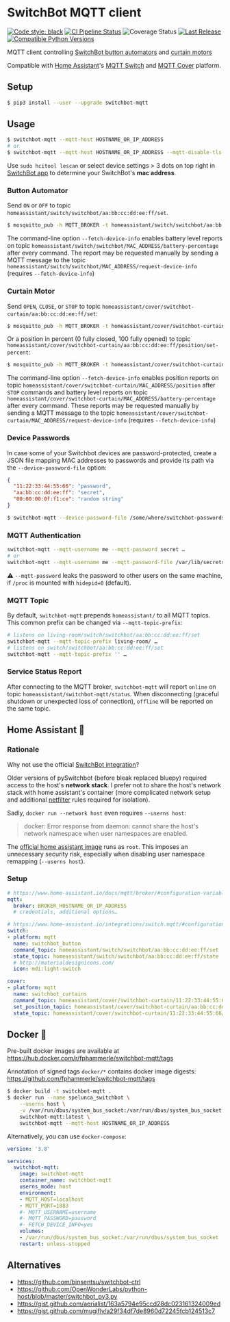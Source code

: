 # SwitchBot MQTT client

[![Code style: black](https://img.shields.io/badge/code%20style-black-000000.svg)](https://github.com/psf/black)
[![CI Pipeline Status](https://github.com/fphammerle/switchbot-mqtt/workflows/tests/badge.svg)](https://github.com/fphammerle/switchbot-mqtt/actions)
![Coverage Status](https://ipfs.io/ipfs/QmP8k5H4MkfspFxQxdL2kEZ4QQWQjF8xwPYD35KvNH4CA6/20230429T090002+0200/s3.amazonaws.com/assets.coveralls.io/badges/coveralls_100.svg)
[![Last Release](https://img.shields.io/pypi/v/switchbot-mqtt.svg)](https://pypi.org/project/switchbot-mqtt/#history)
[![Compatible Python Versions](https://img.shields.io/pypi/pyversions/switchbot-mqtt.svg)](https://pypi.org/project/switchbot-mqtt/)

MQTT client controlling [SwitchBot button automators](https://www.switch-bot.com/bot)
and [curtain motors](https://www.switch-bot.com/products/switchbot-curtain)

Compatible with [Home Assistant](https://www.home-assistant.io/)'s
[MQTT Switch](https://www.home-assistant.io/integrations/switch.mqtt/)
and [MQTT Cover](https://www.home-assistant.io/integrations/cover.mqtt/) platform.

## Setup

```sh
$ pip3 install --user --upgrade switchbot-mqtt
```

## Usage

```sh
$ switchbot-mqtt --mqtt-host HOSTNAME_OR_IP_ADDRESS
# or
$ switchbot-mqtt --mqtt-host HOSTNAME_OR_IP_ADDRESS --mqtt-disable-tls
```

Use `sudo hcitool lescan`
or select device settings > 3 dots on top right in
[SwitchBot app](https://play.google.com/store/apps/details?id=com.theswitchbot.switchbot)
to determine your SwitchBot's **mac address**.

### Button Automator

Send `ON` or `OFF` to topic `homeassistant/switch/switchbot/aa:bb:cc:dd:ee:ff/set`.

```sh
$ mosquitto_pub -h MQTT_BROKER -t homeassistant/switch/switchbot/aa:bb:cc:dd:ee:ff/set -m ON
```

The command-line option `--fetch-device-info` enables battery level reports on topic
`homeassistant/switch/switchbot/MAC_ADDRESS/battery-percentage` after every command.
The report may be requested manually by sending a MQTT message to the topic
`homeassistant/switch/switchbot/MAC_ADDRESS/request-device-info` (requires `--fetch-device-info`)

### Curtain Motor

Send `OPEN`, `CLOSE`, or `STOP` to topic `homeassistant/cover/switchbot-curtain/aa:bb:cc:dd:ee:ff/set`:

```sh
$ mosquitto_pub -h MQTT_BROKER -t homeassistant/cover/switchbot-curtain/aa:bb:cc:dd:ee:ff/set -m CLOSE
```

Or a position in percent (0 fully closed, 100 fully opened) to topic
`homeassistant/cover/switchbot-curtain/aa:bb:cc:dd:ee:ff/position/set-percent`:

```sh
$ mosquitto_pub -h MQTT_BROKER -t homeassistant/cover/switchbot-curtain/aa:bb:cc:dd:ee:ff/position/set-percent -m 42
```

The command-line option `--fetch-device-info` enables position reports on topic
`homeassistant/cover/switchbot-curtain/MAC_ADDRESS/position` after `STOP` commands
and battery level reports on topic `homeassistant/cover/switchbot-curtain/MAC_ADDRESS/battery-percentage`
after every command.
These reports may be requested manually by sending a MQTT message to the topic
`homeassistant/cover/switchbot-curtain/MAC_ADDRESS/request-device-info` (requires `--fetch-device-info`)

### Device Passwords

In case some of your Switchbot devices are password-protected,
create a JSON file mapping MAC addresses to passwords
and provide its path via the `--device-password-file` option:
```json
{
  "11:22:33:44:55:66": "password",
  "aa:bb:cc:dd:ee:ff": "secret",
  "00:00:00:0f:f1:ce": "random string"
}
```
```sh
$ switchbot-mqtt --device-password-file /some/where/switchbot-passwords.json …
```

### MQTT Authentication

```sh
switchbot-mqtt --mqtt-username me --mqtt-password secret …
# or
switchbot-mqtt --mqtt-username me --mqtt-password-file /var/lib/secrets/mqtt/password …
```

⚠️  `--mqtt-password` leaks the password to other users on the same machine,
if `/proc` is mounted with `hidepid=0` (default).

### MQTT Topic

By default, `switchbot-mqtt` prepends `homeassistant/` to all MQTT topics.
This common prefix can be changed via `--mqtt-topic-prefix`:
```sh
# listens on living-room/switch/switchbot/aa:bb:cc:dd:ee:ff/set
switchbot-mqtt --mqtt-topic-prefix living-room/ …
# listens on switch/switchbot/aa:bb:cc:dd:ee:ff/set
switchbot-mqtt --mqtt-topic-prefix '' …
```

### Service Status Report

After connecting to the MQTT broker, `switchbot-mqtt` will report `online` on topic `homeassistant/switchbot-mqtt/status`.
When disconnecting (graceful shutdown or unexpected loss of connection), `offline` will be reported on the same topic.

## Home Assistant 🏡

### Rationale

Why not use the official [SwitchBot integration](https://www.home-assistant.io/integrations/switchbot/)?

Older versions of pySwitchbot (before bleak replaced bluepy) required access to the host's **network stack**.
I prefer not to share the host's network stack with home assistant's container
(more complicated network setup
and additional [netfilter](https://en.wikipedia.org/wiki/Netfilter) rules required for isolation).

Sadly, `docker run --network host` even requires `--userns host`:
> docker: Error response from daemon: cannot share the host's network namespace when user namespaces are enabled.

The [official home assistant image](https://hub.docker.com/r/homeassistant/home-assistant)
runs as `root`.
This imposes an unnecessary security risk, especially when disabling user namespace remapping
(`--userns host`).

### Setup

```yaml
# https://www.home-assistant.io/docs/mqtt/broker/#configuration-variables
mqtt:
  broker: BROKER_HOSTNAME_OR_IP_ADDRESS
  # credentials, additional options…

# https://www.home-assistant.io/integrations/switch.mqtt/#configuration-variables
switch:
- platform: mqtt
  name: switchbot_button
  command_topic: homeassistant/switch/switchbot/aa:bb:cc:dd:ee:ff/set
  state_topic: homeassistant/switch/switchbot/aa:bb:cc:dd:ee:ff/state
  # http://materialdesignicons.com/
  icon: mdi:light-switch

cover:
- platform: mqtt
  name: switchbot_curtains
  command_topic: homeassistant/cover/switchbot-curtain/11:22:33:44:55:66/set
  set_position_topic: homeassistant/cover/switchbot-curtain/aa:bb:cc:dd:ee:ff/position/set-percent
  state_topic: homeassistant/cover/switchbot-curtain/11:22:33:44:55:66/state
```

## Docker 🐳

Pre-built docker images are available at https://hub.docker.com/r/fphammerle/switchbot-mqtt/tags

Annotation of signed tags `docker/*` contains docker image digests: https://github.com/fphammerle/switchbot-mqtt/tags

```sh
$ docker build -t switchbot-mqtt .
$ docker run --name spelunca_switchbot \
    --userns host \
    -v /var/run/dbus/system_bus_socket:/var/run/dbus/system_bus_socket \
    switchbot-mqtt:latest \
    switchbot-mqtt --mqtt-host HOSTNAME_OR_IP_ADDRESS
```

Alternatively, you can use `docker-compose`:
```yaml
version: '3.8'

services:
  switchbot-mqtt:
    image: switchbot-mqtt
    container_name: switchbot-mqtt
    userns_mode: host
    environment:
    - MQTT_HOST=localhost
    - MQTT_PORT=1883
    #- MQTT_USERNAME=username
    #- MQTT_PASSWORD=password
    #- FETCH_DEVICE_INFO=yes
    volumes:
    - /var/run/dbus/system_bus_socket:/var/run/dbus/system_bus_socket
    restart: unless-stopped
```

## Alternatives

* https://github.com/binsentsu/switchbot-ctrl
* https://github.com/OpenWonderLabs/python-host/blob/master/switchbot_py3.py
* https://gist.github.com/aerialist/163a5794e95ccd28dc023161324009ed
* https://gist.github.com/mugifly/a29f34df7de8960d72245fcb124513c7
